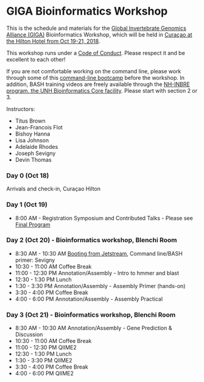 # GIGA Bioinformatics Workshop

This is the schedule and materials for the [Global Invertebrate Genomics Alliance (GIGA)](http://giga-cos.org/) Bioinformatics Workshop, which will be held in [Curaçao at the Hilton Hotel from Oct 19-21, 2018](https://gigaiii.weebly.com/).

This workshop runs under a [Code of Conduct](code-of-conduct.html). Please respect it and be excellent to each other!

If you are not comfortable working on the command line, please work through some of this [command-line bootcamp](http://rik.smith-unna.com/command_line_bootcamp/?id=yk822u2rpo) before the workshop. In addition, BASH training videos are freely available through the [NH-INBRE program, the UNH Bioinformatics Core facility](http://nhinbre.org/bioinformatics-modules/). Please start with section 2 or 3.  

Instructors:

* Titus Brown
* Jean-Francois Flot
* Bishoy Hanna
* Lisa Johnson 
* Adelaide Rhodes
* Joseph Sevigny
* Devin Thomas

### Day 0 (Oct 18) 

Arrivals and check-in, Curaçao Hilton

### Day 1 (Oct 19)

* 8:00 AM - Registration
Symposium and Contributed Talks - Please see [Final Program](https://gigaiii.weebly.com/uploads/7/4/8/7/74870527/giga_iii_draft_program_4_october_2018.pdf) 

### Day 2 (Oct 20) - Bioinformatics workshop, Blenchi Room

* 8:30 AM - 10:30 AM [Booting from Jetstream](https://gigaiii-bioinformatics-workshop.readthedocs.io/en/latest/jetstream/boot.html), 
Command line/BASH primer: Sevigny
* 10:30 - 11:00 AM Coffee Break
* 11:00 - 12:30 PM Annotation/Assembly - Intro to hmmer and blast
* 12:30 - 1:30 PM Lunch
* 1:30 - 3:30 PM Annotation/Assembly - Assembly Primer (hands-on)
* 3:30 - 4:00 PM Coffee Break
* 4:00 - 6:00 PM Annotation/Assembly - Assembly Practical

### Day 3 (Oct 21) - Bioinformatics workshop, Blenchi Room

* 8:30 AM - 10:30 AM Annotation/Assembly - Gene Prediction & Discussion
* 10:30 - 11:00 AM Coffee Break
* 11:00 - 12:30 PM QIIME2 
* 12:30 - 1:30 PM Lunch
* 1:30 - 3:30 PM QIIME2
* 3:30 - 4:00 PM Coffee Break
* 4:00 - 6:00 PM QIIME2

